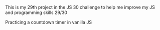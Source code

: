 This is my 29th project in the JS 30 challenge to help me improve my JS and programming skills 29/30

Practicing a countdown timer in vanilla JS

